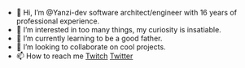 - 👋 Hi, I’m @Yanzi-dev software architect/engineer with 16 years of professional experience.
- 👀 I’m interested in too many things, my curiosity is insatiable.
- 🌱 I’m currently learning to be a good father.
- 💞️ I’m looking to collaborate on cool projects.
- 📫 How to reach me [Twitch](https://twitch.tv/yanzi__) [Twitter](https://twitter.com/Yanziweb)

<!---
Yanzi-dev/Yanzi-dev is a ✨ special ✨ repository because its `README.md` (this file) appears on your GitHub profile.
You can click the Preview link to take a look at your changes.
--->
